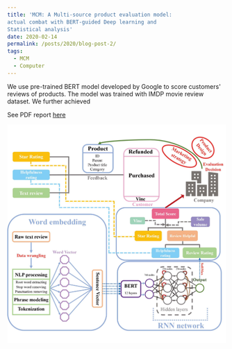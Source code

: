 ```yaml
---
title: 'MCM: A Multi-source product evaluation model:
actual combat with BERT-guided Deep learning and
Statistical analysis'
date: 2020-02-14
permalink: /posts/2020/blog-post-2/
tags:
  - MCM
  - Computer
---
```


We use pre-trained BERT model developed by Google to score customers' reviews of products. The model was trained with IMDP movie review dataset. We further achieved 

See PDF report [here](/files/2018901.pdf)

![Model](/images/2020_post_image/2018901.jpg)